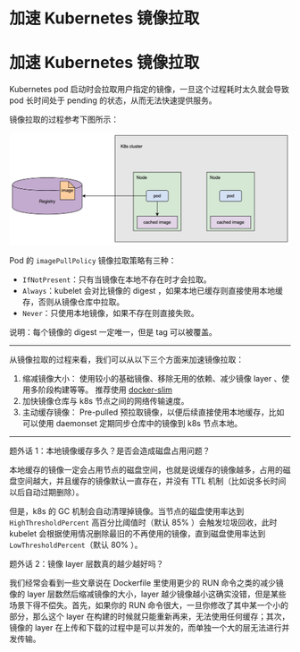 # 加速 Kubernetes 镜像拉取


# 加速 Kubernetes 镜像拉取

Kubernetes pod 启动时会拉取用户指定的镜像，一旦这个过程耗时太久就会导致 pod 长时间处于 pending 的状态，从而无法快速提供服务。

镜像拉取的过程参考下图所示：

![k8s image pull](https://raw.githubusercontent.com/RifeWang/images/master/k8s/k8s-image-pull.jpg)

Pod 的 `imagePullPolicy` 镜像拉取策略有三种：
- `IfNotPresent`：只有当镜像在本地不存在时才会拉取。
- `Always`：kubelet 会对比镜像的 digest ，如果本地已缓存则直接使用本地缓存，否则从镜像仓库中拉取。
- `Never`：只使用本地镜像，如果不存在则直接失败。

说明：每个镜像的 digest 一定唯一，但是 tag 可以被覆盖。

---

从镜像拉取的过程来看，我们可以从以下三个方面来加速镜像拉取：
1. 缩减镜像大小：
    使用较小的基础镜像、移除无用的依赖、减少镜像 layer 、使用多阶段构建等等。
    推荐使用 [docker-slim](https://github.com/docker-slim/docker-slim)
1. 加快镜像仓库与 k8s 节点之间的网络传输速度。
1. 主动缓存镜像：
    Pre-pulled 预拉取镜像，以便后续直接使用本地缓存，比如可以使用 daemonset 定期同步仓库中的镜像到 k8s 节点本地。

---

题外话 1：本地镜像缓存多久？是否会造成磁盘占用问题？

本地缓存的镜像一定会占用节点的磁盘空间，也就是说缓存的镜像越多，占用的磁盘空间越大，并且缓存的镜像默认一直存在，并没有 TTL 机制（比如说多长时间以后自动过期删除）。

但是，k8s 的 GC 机制会自动清理掉镜像。当节点的磁盘使用率达到 `HighThresholdPercent` 高百分比阈值时（默认 85% ）会触发垃圾回收，此时 kubelet 会根据使用情况删除最旧的不再使用的镜像，直到磁盘使用率达到 `LowThresholdPercent`（默认 80% ）。


题外话 2：镜像 layer 层数真的越少越好吗？

我们经常会看到一些文章说在 Dockerfile 里使用更少的 RUN 命令之类的减少镜像的 layer 层数然后缩减镜像的大小，layer 越少镜像越小这确实没错，但是某些场景下得不偿失。首先，如果你的 RUN 命令很大，一旦你修改了其中某一个小的部分，那么这个 layer 在构建的时候就只能重新再来，无法使用任何缓存；其次，镜像的 layer 在上传和下载的过程中是可以并发的，而单独一个大的层无法进行并发传输。
